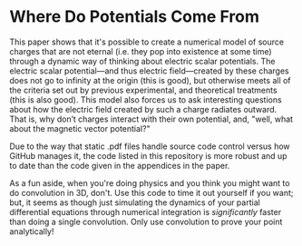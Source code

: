 # Where Do Potentials Come From
This paper shows that it's possible to create a numerical model of source charges that are not eternal (i.e. they pop into existence at some time) through a dynamic way of thinking about electric scalar potentials. The electric scalar potential—and thus electric field—created by these charges does not go to infinity at the origin (this is good), but otherwise meets all of the criteria set out by previous experimental, and theoretical treatments (this is also good). This model also forces us to ask interesting questions about how the electric field created by such a charge radiates outward. That is, why don’t charges interact with their own potential, and, "well, what about the magnetic vector potential?"

Due to the way that static .pdf files handle source code control versus how GitHub manages it, the code listed in this repository is more robust and up to date than the code given in the appendices in the paper.

As a fun aside, when you're doing physics and you think you might want to do convolution in 3D, don't.  Use this code to time it out yourself if you want; but, it seems as though just simulating the dynamics of your partial differential equations through numerical integration is *significantly* faster than doing a single convolution.  Only use convolution to prove your point analytically!
